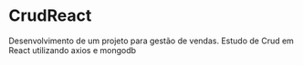 # CrudReact
Desenvolvimento de um projeto para gestão de vendas.
Estudo de Crud em React utilizando axios e mongodb

